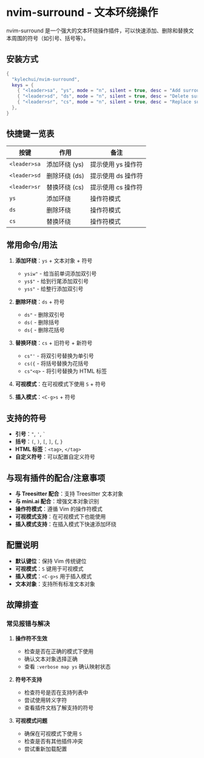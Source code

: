 # nvim-surround - 文本环绕操作

nvim-surround 是一个强大的文本环绕操作插件，可以快速添加、删除和替换文本周围的符号（如引号、括号等）。

## 安装方式

```lua
{
  "kylechui/nvim-surround",
  keys = {
    { "<leader>sa", "ys", mode = "n", silent = true, desc = "Add surround (ys)", noremap = false },
    { "<leader>sd", "ds", mode = "n", silent = true, desc = "Delete surround (ds)", noremap = false },
    { "<leader>sr", "cs", mode = "n", silent = true, desc = "Replace surround (cs)", noremap = false },
  },
}
```

## 快捷键一览表

| 按键 | 作用 | 备注 |
|------|------|------|
| `<leader>sa` | 添加环绕 (ys) | 提示使用 ys 操作符 |
| `<leader>sd` | 删除环绕 (ds) | 提示使用 ds 操作符 |
| `<leader>sr` | 替换环绕 (cs) | 提示使用 cs 操作符 |
| `ys` | 添加环绕 | 操作符模式 |
| `ds` | 删除环绕 | 操作符模式 |
| `cs` | 替换环绕 | 操作符模式 |

## 常用命令/用法

1. **添加环绕**：`ys` + 文本对象 + 符号
   - `ysiw"` - 给当前单词添加双引号
   - `ys$"` - 给到行尾添加双引号
   - `yss"` - 给整行添加双引号

2. **删除环绕**：`ds` + 符号
   - `ds"` - 删除双引号
   - `ds(` - 删除括号
   - `ds{` - 删除花括号

3. **替换环绕**：`cs` + 旧符号 + 新符号
   - `cs"'` - 将双引号替换为单引号
   - `cs({` - 将括号替换为花括号
   - `cs"<q>` - 将引号替换为 HTML 标签

4. **可视模式**：在可视模式下使用 `S` + 符号
5. **插入模式**：`<C-g>s` + 符号

## 支持的符号

- **引号**：`"`, `'`, `` ` ``
- **括号**：`(`, `)`, `[`, `]`, `{`, `}`
- **HTML 标签**：`<tag>`, `</tag>`
- **自定义符号**：可以配置自定义符号

## 与现有插件的配合/注意事项

- **与 Treesitter 配合**：支持 Treesitter 文本对象
- **与 mini.ai 配合**：增强文本对象识别
- **操作符模式**：遵循 Vim 的操作符模式
- **可视模式支持**：在可视模式下也能使用
- **插入模式支持**：在插入模式下快速添加环绕

## 配置说明

- **默认键位**：保持 Vim 传统键位
- **可视模式**：`S` 键用于可视模式
- **插入模式**：`<C-g>s` 用于插入模式
- **文本对象**：支持所有标准文本对象

## 故障排查

### 常见报错与解决

1. **操作符不生效**
   - 检查是否在正确的模式下使用
   - 确认文本对象选择正确
   - 查看 `:verbose map ys` 确认映射状态

2. **符号不支持**
   - 检查符号是否在支持列表中
   - 尝试使用转义字符
   - 查看插件文档了解支持的符号

3. **可视模式问题**
   - 确保在可视模式下使用 `S`
   - 检查是否有其他插件冲突
   - 尝试重新加载配置

